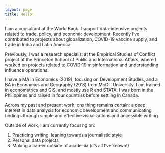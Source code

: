 ```yaml
---
layout: page
title: Hello!
---
```


<!--- Main Blurb --->

I am a consultant at the World Bank. I support data-intensive projects related to trade, policy, and economic development. Recently I’ve contributed to projects about globalization, COVID-19 vaccine supply, and trade in India and Latin America.

Previously, I was a research specialist at the Empirical Studies of Conflict project at the Princeton School of Public and International Affairs, where I worked on projects related to COVID-19 misinformation and understanding influence operations. 

I have a MA in Economics (2019), focusing on Development Studies, and a BA in Economics and Geography (2018) from McGill University.  I am trained in econometrics and GIS, and mostly use R and STATA. I was born in the Philippines and raised in four countries before settling in Canada. 

Across my past and present work, one thing remains certain: a deep interest in data analysis for economic development and communicating findings through simple and effective visualizations and accessible writing. 

Outside of work, I am currently focusing on:
1. Practicing writing, leaning towards a journalistic style 
2. Personal data projects
3. Making a career outside of academia (it’s all I’ve known!)

<!--- ![profile](/assets/me-3712x3712.jpeg) --->
